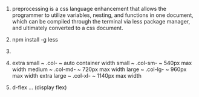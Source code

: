 1. preprocessing is a css language enhancement that allows the programmer to utilize variables, nesting, and functions in one document, which can be compiled through the terminal via less package manager, and ultimately converted to a css document.


2. npm install -g less


3. 


4. 
	extra small ~ .col-       ~ auto container width
	small       ~ .col-sm-    ~ 540px max width
	medium      ~ .col-md-    ~ 720px max width
	large       ~ .col-lg-    ~ 960px max width
	extra large ~ .col-xl-    ~ 1140px max width


5. d-flex ... (display flex)